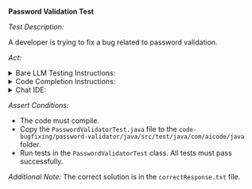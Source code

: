 **Password Validation Test**

*Test Description:*

A developer is trying to fix a bug related to password validation.

*Act:*

<details> 
<summary>Bare LLM Testing Instructions:</summary>

- Open the `prompt.txt` file.
- Copy a question located in the `prompt.txt` file to the chat window.
- Submit the question.
- Open the project `code-bugfixing/password-validator/java`.
- Open the `PasswordValidator` class.
- Change the `PASSWORD_REGEX` variable to the suggested variable.
</details>

<details> 
<summary>Code Completion Instructions:</summary>

- Open the project `code-bugfixing/password-validator/java`.
- Open the `PasswordValidator` class.
- Remove the value of the `PASSWORD_REGEX` variable.
- Move the cursor to the end of the following line:

    ```java
    private static final String PASSWORD_REGEX = 
    ```

- Wait for the suggestion.
- Accept a sequence of suggestions using the TAB and ENTER keys.
</details>

<details> 
<summary>Chat IDE:</summary>

- Open the project `code-bugfixing/password-validator/java`.
- Open the `PasswordValidator` class.
- Type the following in the chat window:

    > Rewrite the PASSWORD_REGEX regular expression variable to fix the bug

- Change the `PASSWORD_REGEX` variable to the suggested variable.
</details>

*Assert Conditions:*
- The code must compile.
- Copy the `PasswordValidatorTest.java` file to the `code-bugfixing/password-validator/java/src/test/java/com/aicode/java` folder.
- Run tests in the `PasswordValidatorTest` class. All tests must pass successfully.

*Additional Note:* The correct solution is in the `correctResponse.txt` file.